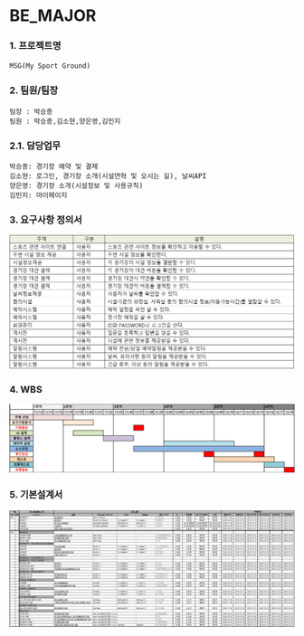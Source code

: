 # BE_MAJOR

### 1. 프로젝트명
```
MSG(My Sport Ground)
```
### 2. 팀원/팀장
```
팀장 : 박승종
팀원 : 박승종,김소현,양은영,김민지
```
### 2.1. 담당업무
```
박승종: 경기장 예약 및 결제
김소현: 로그인, 경기장 소개(시설연혁 및 오시는 길), 날씨API
양은영: 경기장 소개(시설정보 및 사용규칙)
김민지: 마이페이지
```
### 3. 요구사항 정의서
![요구사항](https://github.com/shkim9019/BE_MAJOR/blob/master/BE_MAJOR_%EC%9A%94%EA%B5%AC%EC%82%AC%ED%95%AD%EC%A0%95%EC%9D%98%EC%84%9C.PNG "요구사항 정의서") 
### 4. WBS
![WBS](https://github.com/shkim9019/BE_MAJOR/blob/master/BE_MAJOR_WBS.PNG "WBS") 

### 5. 기본설계서
![WBS](https://github.com/shkim9019/BE_MAJOR/blob/master/BE_MAJOR_%EA%B8%B0%EB%B3%B8%EC%84%A4%EA%B3%84%EC%84%9C.PNG "기본설계서") 


